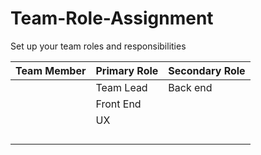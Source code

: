 # Team-Role-Assignment
Set up your team roles and responsibilities

| Team Member 	| Primary Role 	| Secondary Role 	|
|-------------	|--------------	|----------------	|
|             	|  Team Lead  	|     Back end   	|
|             	|   Front End 	|                	|
|             	|    UX          	|                	|
|             	|              	|                	|
|             	|              	|                	|
|             	|              	|                	|
|             	|              	|                	|





























